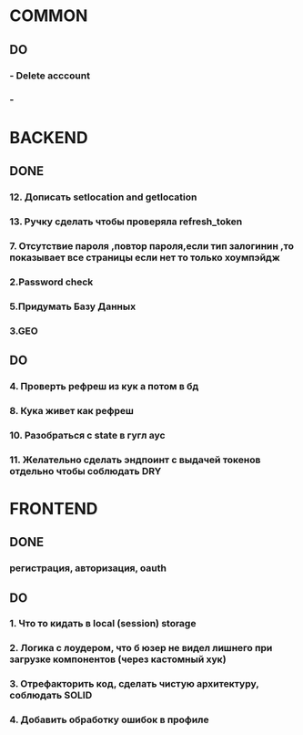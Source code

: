 # COMMON

## DO

### - Delete acccount
### - 


# BACKEND
## DONE
### 12. Дописать setlocation and getlocation
### 13. Ручку сделать чтобы проверяла refresh_token
### 7. Отсутствие пароля ,повтор пароля,если тип залогинин ,то показывает все страницы если нет то только хоумпэйдж
### 2.Password check
### 5.Придумать Базу Данных 
### 3.GEO


## DO
### 4. Проверть рефреш из кук а потом в бд
### 8. Кука живет как рефреш 
### 10. Разобраться с state в гугл аус
### 11. Желательно сделать эндпоинт с выдачей токенов отдельно чтобы соблюдать DRY

# FRONTEND

## DONE
### регистрация, авторизация, oauth

## DO
### 1. Что то кидать в local (session) storage
### 2. Логика с лоудером, что б юзер не видел лишнего при загрузке компонентов (через кастомный хук)
### 3. Отрефакторить код, сделать чистую архитектуру, соблюдать SOLID
### 4. Добавить обработку ошибок в профиле